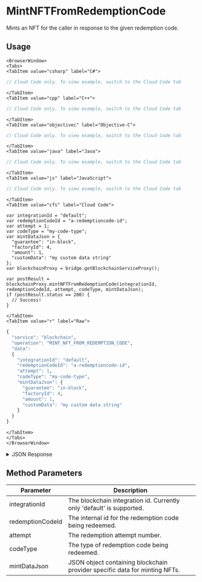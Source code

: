 # MintNFTFromRedemptionCode

Mints an NFT for the caller in response to the given redemption code.

<PartialServop service_name="blockchain" operation_name="MINT_NFT_FROM_REDEMPTION_CODE" />

## Usage

```mdx-code-block
<BrowserWindow>
<Tabs>
<TabItem value="csharp" label="C#">
```

```csharp
// Cloud Code only. To view example, switch to the Cloud Code tab
```

```mdx-code-block
</TabItem>
<TabItem value="cpp" label="C++">
```

```cpp
// Cloud Code only. To view example, switch to the Cloud Code tab
```

```mdx-code-block
</TabItem>
<TabItem value="objectivec" label="Objective-C">
```

```objectivec
// Cloud Code only. To view example, switch to the Cloud Code tab
```

```mdx-code-block
</TabItem>
<TabItem value="java" label="Java">
```

```java
// Cloud Code only. To view example, switch to the Cloud Code tab
```

```mdx-code-block
</TabItem>
<TabItem value="js" label="JavaScript">
```

```javascript
// Cloud Code only. To view example, switch to the Cloud Code tab
```

```mdx-code-block
</TabItem>
<TabItem value="cfs" label="Cloud Code">
```

```cfscript
var integrationId = "default";
var redemptionCodeId = "a-redemptioncode-id";
var attempt = 1;
var codeType = "my-code-type";
var mintDataJson = {
  "guarantee": "in-block",
  "factoryId": 4,
  "amount": 1,
  "customData": "my custom data string"
};
var blockchainProxy = bridge.getBlockchainServiceProxy();

var postResult = blockchainProxy.mintNFTFromRedemptionCode(integrationId, redemptionCodeId, attempt, codeType, mintDataJson);
if (postResult.status == 200) {
  // Success!
}
```

```mdx-code-block
</TabItem>
<TabItem value="r" label="Raw">
```

```r
{
  "service": "blockchain",
  "operation": "MINT_NFT_FROM_REDEMPTION_CODE",
  "data":
  {
    "integrationId": "default",
    "redemptionCodeId": "a-redemptioncode-id",
    "attempt": 1,
    "codeType": "my-code-type",
    "mintDataJson": {
      "guarantee": "in-block",
      "factoryId": 4,
      "amount": 1,
      "customData": "my custom data string"
    }
  }
}
```

```mdx-code-block
</TabItem>
</Tabs>
</BrowserWindow>
```

<details>
<summary>JSON Response</summary>

```json
{
  "data": {
    "success": true,
    "response": {
      "transaction_id": "__a_transaction_id__",
      "processed": {
        "id": "3f42fe4f892b04cda087247f0296b3bf93d16972ceff7a1509f9a6c8268e7df5",
        "block_num": 12345678,
        "block_time": "2022-05-10T15:29:27.500",
        "producer_block_id": null,
        "receipt": {
          "status": "executed",
          "cpu_usage_us": 648,
          "net_usage_words": 425
        },
        "elapsed": 648,
        "net_usage": 3400,
        "scheduled": false,
        "action_traces": [
          {
            "action_ordinal": 1,
            "creator_action_ordinal": 0,
            "closest_unnotified_ancestor_action_ordinal": 0,
            "receipt": {
              "receiver": "eosio.nft.ft",
              "act_digest": "aaaabbbbccccdddd",
              "global_sequence": 35962179,
              "recv_sequence": 599,
              "auth_sequence": [
                [
                  "ultra.nft.ft",
                  444
                ]
              ],
              "code_sequence": 1,
              "abi_sequence": 1
            },
            "receiver": "eosio.nft.ft",
            "act": {
              "account": "eosio.nft.ft",
              "name": "issue",
              "authorization": [
                {
                  "actor": "ultra.nft.ft",
                  "permission": "issue"
                }
              ],
              "data": {
                "issue": {
                  "to": "vh1to2ko3wp4",
                  "token_configs": [
                    {
                      "token_factory_id": 4,
                      "amount": 1,
                      "custom_data": "my custom data string"
                    }
                  ],
                  "memo": "23713|a-redemptioncode-id|1|my-code-type"
                }
              },
              "hex_data": "012345555012344"
            },
            "context_free": false,
            "elapsed": 292,
            "console": "",
            "trx_id": "__a_transaction_id__",
            "block_num": 12345678,
            "block_time": "2022-05-10T15:29:27.500",
            "producer_block_id": null,
            "account_ram_deltas": [
              {
                "account": "eosio.nft.ft",
                "delta": 136
              }
            ],
            "except": null,
            "error_code": null,
            "inline_traces": []
          }
        ],
        "account_ram_delta": null,
        "except": null,
        "error_code": null
      }
    }
  },
  "status": 200
}
```
</details>

## Method Parameters
Parameter | Description
--------- | -----------
integrationId | The blockchain integration id. Currently only 'default' is supported.
redemptionCodeId | The internal id for the redemption code being redeemed.
attempt | The redemption attempt number.
codeType | The type of redemption code being redeemed.
mintDataJson | JSON object containing blockchain provider specific data for minting NFTs.


